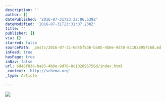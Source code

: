 ```yaml
---
description: ''
author: []
datePublished: '2016-07-31T23:32:06.539Z'
dateModified: '2016-07-31T23:31:07.238Z'
title: ''
publisher: {}
via: {}
starred: false
sourcePath: _posts/2016-07-31-6d45f836-ba85-4b0e-9d78-8c102895756d.md
inFeed: true
hasPage: true
inNav: false
url: 6d45f836-ba85-4b0e-9d78-8c102895756d/index.html
_context: 'http://schema.org'
_type: Article

---
```

![](https://the-grid-user-content.s3-us-west-2.amazonaws.com/0f44838f-5761-49ce-b781-cf97653c1dd0.jpg)